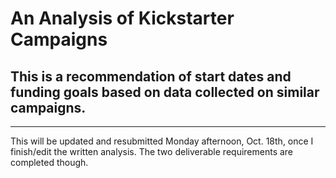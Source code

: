 # An Analysis of Kickstarter Campaigns
## This is a recommendation of start dates and funding goals based on data collected on similar campaigns. 
---
This will be updated and resubmitted Monday afternoon, Oct. 18th, once I finish/edit the written analysis. The two deliverable requirements are completed though. 

